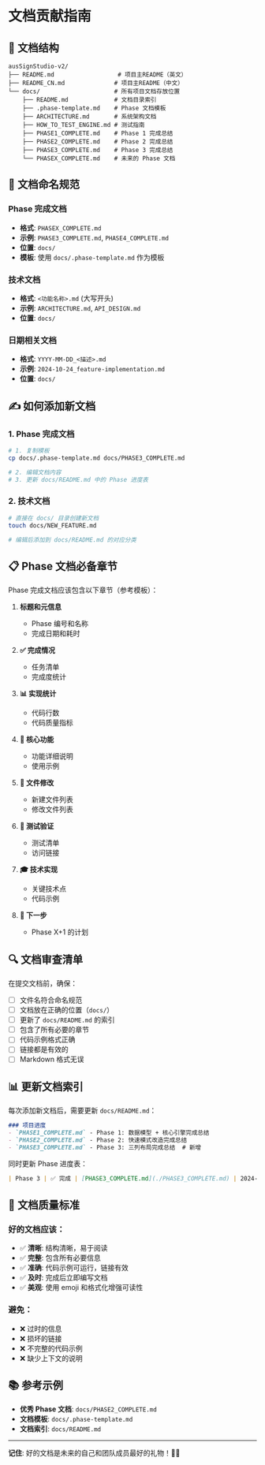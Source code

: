 # 文档贡献指南

## 📁 文档结构

```
ausSignStudio-v2/
├── README.md                  # 项目主README（英文）
├── README_CN.md              # 项目主README（中文）
└── docs/                     # 所有项目文档存放位置
    ├── README.md             # 文档目录索引
    ├── .phase-template.md    # Phase 文档模板
    ├── ARCHITECTURE.md       # 系统架构文档
    ├── HOW_TO_TEST_ENGINE.md # 测试指南
    ├── PHASE1_COMPLETE.md    # Phase 1 完成总结
    ├── PHASE2_COMPLETE.md    # Phase 2 完成总结
    ├── PHASE3_COMPLETE.md    # Phase 3 完成总结
    └── PHASEX_COMPLETE.md    # 未来的 Phase 文档
```

## 📝 文档命名规范

### Phase 完成文档
- **格式**: `PHASEX_COMPLETE.md`
- **示例**: `PHASE3_COMPLETE.md`, `PHASE4_COMPLETE.md`
- **位置**: `docs/`
- **模板**: 使用 `docs/.phase-template.md` 作为模板

### 技术文档
- **格式**: `<功能名称>.md` (大写开头)
- **示例**: `ARCHITECTURE.md`, `API_DESIGN.md`
- **位置**: `docs/`

### 日期相关文档
- **格式**: `YYYY-MM-DD_<描述>.md`
- **示例**: `2024-10-24_feature-implementation.md`
- **位置**: `docs/`

## ✍️ 如何添加新文档

### 1. Phase 完成文档

```bash
# 1. 复制模板
cp docs/.phase-template.md docs/PHASE3_COMPLETE.md

# 2. 编辑文档内容
# 3. 更新 docs/README.md 中的 Phase 进度表
```

### 2. 技术文档

```bash
# 直接在 docs/ 目录创建新文档
touch docs/NEW_FEATURE.md

# 编辑后添加到 docs/README.md 的对应分类
```

## 📋 Phase 文档必备章节

Phase 完成文档应该包含以下章节（参考模板）：

1. **标题和元信息**
   - Phase 编号和名称
   - 完成日期和耗时

2. **✅ 完成情况**
   - 任务清单
   - 完成度统计

3. **📊 实现统计**
   - 代码行数
   - 代码质量指标

4. **🎯 核心功能**
   - 功能详细说明
   - 使用示例

5. **📁 文件修改**
   - 新建文件列表
   - 修改文件列表

6. **🧪 测试验证**
   - 测试清单
   - 访问链接

7. **🎓 技术实现**
   - 关键技术点
   - 代码示例

8. **🚀 下一步**
   - Phase X+1 的计划

## 🔍 文档审查清单

在提交文档前，确保：

- [ ] 文件名符合命名规范
- [ ] 文档放在正确的位置（`docs/`）
- [ ] 更新了 `docs/README.md` 的索引
- [ ] 包含了所有必要的章节
- [ ] 代码示例格式正确
- [ ] 链接都是有效的
- [ ] Markdown 格式无误

## 📊 更新文档索引

每次添加新文档后，需要更新 `docs/README.md`：

```markdown
### 项目进度
- `PHASE1_COMPLETE.md` - Phase 1: 数据模型 + 核心引擎完成总结
- `PHASE2_COMPLETE.md` - Phase 2: 快速模式改造完成总结
- `PHASE3_COMPLETE.md` - Phase 3: 三列布局完成总结  # 新增
```

同时更新 Phase 进度表：

```markdown
| Phase 3 | ✅ 完成 | [PHASE3_COMPLETE.md](./PHASE3_COMPLETE.md) | 2024-10-XX |
```

## 🎯 文档质量标准

### 好的文档应该：
- ✅ **清晰**: 结构清晰，易于阅读
- ✅ **完整**: 包含所有必要信息
- ✅ **准确**: 代码示例可运行，链接有效
- ✅ **及时**: 完成后立即编写文档
- ✅ **美观**: 使用 emoji 和格式化增强可读性

### 避免：
- ❌ 过时的信息
- ❌ 损坏的链接
- ❌ 不完整的代码示例
- ❌ 缺少上下文的说明

## 📚 参考示例

- **优秀 Phase 文档**: `docs/PHASE2_COMPLETE.md`
- **文档模板**: `docs/.phase-template.md`
- **文档索引**: `docs/README.md`

---

**记住**: 好的文档是未来的自己和团队成员最好的礼物！📖✨

